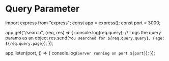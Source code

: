 # Query Parameter 

import express from "express";
const app = express();
const port = 3000;

app.get("/search", (req, res) => {
    console.log(req.query);  // Logs the query params as an object
    res.send(`You searched for ${req.query.query}, Page: ${req.query.page}`);
});

app.listen(port, () => {
    console.log(`Server running on port ${port}`);
});
